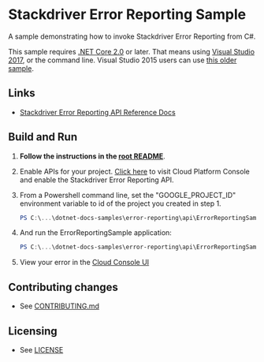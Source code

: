 # Stackdriver Error Reporting Sample

A sample demonstrating how to invoke Stackdriver Error Reporting from C#.

This sample requires [.NET Core 2.0](
    https://www.microsoft.com/net/core) or later.  That means using
[Visual Studio 2017](
    https://www.visualstudio.com/), or the command line.  Visual Studio 2015 users
can use [this older sample](
    https://github.com/GoogleCloudPlatform/dotnet-docs-samples/tree/vs2015/error-reporting/api).

## Links

- [Stackdriver Error Reporting API Reference Docs](https://cloud.google.com/error-reporting/reference/rest/)

## Build and Run

1.  **Follow the instructions in the [root README](../../README.md)**.

2.  Enable APIs for your project.
    [Click here](https://console.cloud.google.com/flows/enableapi?apiid=clouderrorreporting.googleapis.com&showconfirmation=true)
    to visit Cloud Platform Console and enable the Stackdriver Error Reporting API.

3.  From a Powershell command line, set the "GOOGLE_PROJECT_ID" environment variable to id of the project you created in step 1.

    ```ps1
    PS C:\...\dotnet-docs-samples\error-reporting\api\ErrorReportingSample> $env:GOOGLE_PROJECT_ID="your project id"
    ```


4.  And run the ErrorReportingSample application:
    ```ps1
    PS C:\...\dotnet-docs-samples\error-reporting\api\ErrorReportingSample> dotnet run
    ```

4.  View your error in the [Cloud Console UI](https://console.cloud.google.com/errors)
	
## Contributing changes

* See [CONTRIBUTING.md](../../CONTRIBUTING.md)

## Licensing

* See [LICENSE](../../LICENSE)